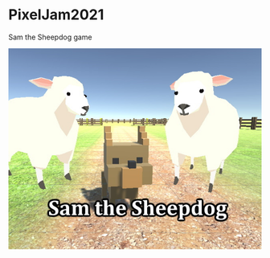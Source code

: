 # PixelJam2021
Sam the Sheepdog game

![Icon](https://github.com/alexmelyon/PixelJam2021/blob/master/Assets/Textures/icon_itch.jpg)
